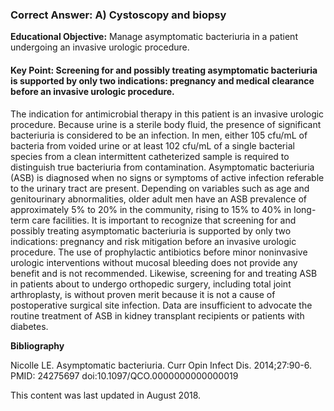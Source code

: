 
### Correct Answer: A) Cystoscopy and biopsy 

**Educational Objective:** Manage asymptomatic bacteriuria in a patient undergoing an invasive urologic procedure.

#### **Key Point:** Screening for and possibly treating asymptomatic bacteriuria is supported by only two indications: pregnancy and medical clearance before an invasive urologic procedure.

The indication for antimicrobial therapy in this patient is an invasive urologic procedure. Because urine is a sterile body fluid, the presence of significant bacteriuria is considered to be an infection. In men, either 105 cfu/mL of bacteria from voided urine or at least 102 cfu/mL of a single bacterial species from a clean intermittent catheterized sample is required to distinguish true bacteriuria from contamination. Asymptomatic bacteriuria (ASB) is diagnosed when no signs or symptoms of active infection referable to the urinary tract are present. Depending on variables such as age and genitourinary abnormalities, older adult men have an ASB prevalence of approximately 5% to 20% in the community, rising to 15% to 40% in long-term care facilities. It is important to recognize that screening for and possibly treating asymptomatic bacteriuria is supported by only two indications: pregnancy and risk mitigation before an invasive urologic procedure. The use of prophylactic antibiotics before minor noninvasive urologic interventions without mucosal bleeding does not provide any benefit and is not recommended.
Likewise, screening for and treating ASB in patients about to undergo orthopedic surgery, including total joint arthroplasty, is without proven merit because it is not a cause of postoperative surgical site infection.
Data are insufficient to advocate the routine treatment of ASB in kidney transplant recipients or patients with diabetes.

**Bibliography**

Nicolle LE. Asymptomatic bacteriuria. Curr Opin Infect Dis. 2014;27:90-6. PMID: 24275697 doi:10.1097/QCO.0000000000000019

This content was last updated in August 2018.
